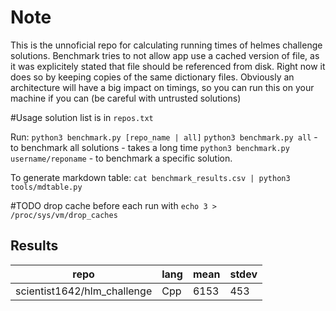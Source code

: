 # Note
This is the unnoficial repo for calculating running times of helmes challenge solutions. Benchmark tries to not allow app use a cached version of file, as it was explicitely stated that file should be referenced from disk. Right now it does so by keeping copies of the same dictionary files. 
Obviously an architecture will have a big impact on timings, so you can run this on your machine if you can (be careful with untrusted solutions)

#Usage
solution list is in `repos.txt`

Run:
`python3 benchmark.py [repo_name | all]` 
`python3 benchmark.py all` -  to benchmark all solutions - takes a long time
`python3 benchmark.py username/reponame` - to benchmark a specific solution.

To generate markdown table:
`cat benchmark_results.csv | python3 tools/mdtable.py`

#TODO 
drop cache before each run with `echo 3 > /proc/sys/vm/drop_caches`


## Results

| repo                        | lang | mean | stdev |
|-----------------------------|------|------|-------|
| scientist1642/hlm_challenge | Cpp  | 6153 | 453   |
